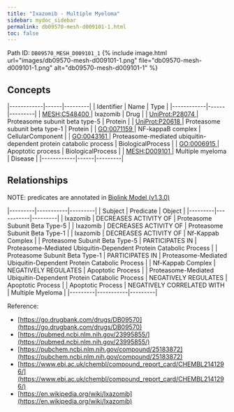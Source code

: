 ```yaml
---
title: "Ixazomib - Multiple Myeloma"
sidebar: mydoc_sidebar
permalink: db09570-mesh-d009101-1.html
toc: false 
---
```



Path ID: `DB09570_MESH_D009101_1`
{% include image.html url="images/db09570-mesh-d009101-1.png" file="db09570-mesh-d009101-1.png" alt="db09570-mesh-d009101-1" %}

## Concepts

|------------|------|---------|
| Identifier | Name | Type    |
|------------|------|---------|
| <a href="https://identifiers.org/MESH:C548400">MESH:C548400 </a> | Ixazomib | Drug |
| <a href="https://identifiers.org/UniProt:P28074">UniProt:P28074 </a> | Proteasome subunit beta type-5 | Protein |
| <a href="https://identifiers.org/UniProt:P20618">UniProt:P20618 </a> | Proteasome subunit beta type-1 | Protein |
| <a href="https://identifiers.org/GO:0071159">GO:0071159 </a> | NF-kappaB complex | CellularComponent |
| <a href="https://identifiers.org/GO:0043161">GO:0043161 </a> | Proteasome-mediated ubiquitin-dependent protein catabolic process | BiologicalProcess |
| <a href="https://identifiers.org/GO:0006915">GO:0006915 </a> | Apoptotic process | BiologicalProcess |
| <a href="https://identifiers.org/MESH:D009101">MESH:D009101 </a> | Multiple myeloma | Disease |
|------------|------|---------|

## Relationships


NOTE: predicates are annotated in <a href="https://github.com/biolink/biolink-model/releases/tag/v1.3.0">Biolink Model (v1.3.0)</a>

|---------|-----------|---------|
| Subject | Predicate | Object  |
|---------|-----------|---------|
| Ixazomib | DECREASES ACTIVITY OF | Proteasome Subunit Beta Type-5 |
| Ixazomib | DECREASES ACTIVITY OF | Proteasome Subunit Beta Type-1 |
| Ixazomib | DECREASES ACTIVITY OF | Nf-Kappab Complex |
| Proteasome Subunit Beta Type-5 | PARTICIPATES IN | Proteasome-Mediated Ubiquitin-Dependent Protein Catabolic Process |
| Proteasome Subunit Beta Type-1 | PARTICIPATES IN | Proteasome-Mediated Ubiquitin-Dependent Protein Catabolic Process |
| Nf-Kappab Complex | NEGATIVELY REGULATES | Apoptotic Process |
| Proteasome-Mediated Ubiquitin-Dependent Protein Catabolic Process | NEGATIVELY REGULATES | Apoptotic Process |
| Apoptotic Process | NEGATIVELY CORRELATED WITH | Multiple Myeloma |
|---------|-----------|---------|

Reference: 
  - [https://go.drugbank.com/drugs/DB09570](https://go.drugbank.com/drugs/DB09570)
  - [https://pubmed.ncbi.nlm.nih.gov/23995855/](https://pubmed.ncbi.nlm.nih.gov/23995855/)
  - [https://pubchem.ncbi.nlm.nih.gov/compound/25183872](https://pubchem.ncbi.nlm.nih.gov/compound/25183872)
  - [https://www.ebi.ac.uk/chembl/compound_report_card/CHEMBL2141296/](https://www.ebi.ac.uk/chembl/compound_report_card/CHEMBL2141296/)
  - [https://en.wikipedia.org/wiki/Ixazomib](https://en.wikipedia.org/wiki/Ixazomib)
